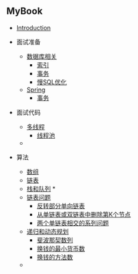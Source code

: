 ## MyBook
* [Introduction](README.md)
* 面试准备
    * [数据库相关](/docs/DataBase.md) 
        * [索引](/docs/database/index.md)
        * [事务](/docs/database/transaction.md)
        * [慢SQL优化](/docs/database/optimizationSql.md)
    * [Spring](/docs/Spring.md) 
        * [事务](/docs/Spring/transaction.md)
* 面试代码
    * [多线程](/docs/multithread.md)
        * [线程池](/docs/multithread/threadpool.md) 
    * 
    
* 算法
    * [数组]()
    * [链表]()
    * [栈和队列](/docs/stackandqueue.md)
        * 
    * [链表问题](/docs/linkedlist.md)
        * [反转部分单向链表](/docs/linkedlist/Q1.md)
        * [从单链表或双链表中删除第K个节点](/docs/linkedlist/Q2.md)
        * [两个单链表相交的系列问题](/docs/linkedlist/Q3.md)
    * [递归和动态规划](/docs/dp.md)
        * [斐波那契数列](/docs/dp/Q1.md)
        * [换钱的最小货币数](/docs/dp/Q2.md)
        * [换钱的方法数](/docs/dp/Q3.md)
    * 

